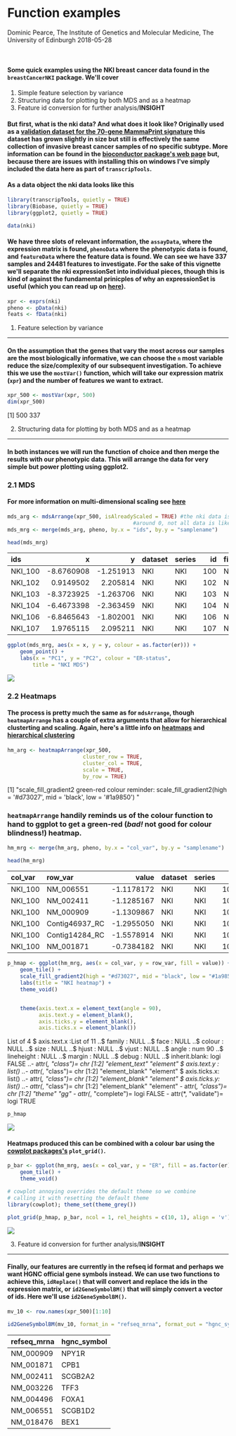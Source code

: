 Function examples
================
Dominic Pearce, The Institute of Genetics and Molecular Medicine, The University of Edinburgh
2018-05-28



 

#### Some quick examples using the NKI breast cancer data found in the `breastCancerNKI` package. We'll cover

1.  Simple feature selection by variance
2.  Structuring data for plotting by both MDS and as a heatmap
3.  Feature id conversion for further analysis/**INSIGHT**

#### But first, what is the nki data? And what does it look like? Originally used as a [validation dataset for the 70-gene MammaPrint signature](https://www.ncbi.nlm.nih.gov/pubmed/12490681) this dataset has grown slightly in size but still is effectively the same collection of invasive breast cancer samples of no specific subtype. More information can be found in the [bioconductor package's web page](http://bioconductor.org/packages/release/data/experiment/html/breastCancerNKI.html) but, because there are issues with installing this on windows I've simply included the data here as part of `transcripTools`.

#### As a data object the nki data looks like this

``` r
library(transcripTools, quietly = TRUE)
library(Biobase, quietly = TRUE)
library(ggplot2, quietly = TRUE)

data(nki)
```

#### We have three slots of relevant information, the `assayData`, where the expression matrix is found, `phenoData` where the phenotypic data is found, and `featureData` where the feature data is found. We can see we have 337 samples and 24481 features to investigate. For the sake of this vignette we'll separate the nki expressionSet into individual pieces, though this is kind of against the fundamental prinicples of why an expressionSet is useful (which you can read up on [here](http://www.bioconductor.org/packages/3.7/bioc/vignettes/Biobase/inst/doc/ExpressionSetIntroduction.pdf)).

``` r
xpr <- exprs(nki) 
pheno <- pData(nki)
feats <- fData(nki)
```

1. Feature selection by variance
--------------------------------

#### On the assumption that the genes that vary the most across our samples are the most biologically informative, we can choose the `n` most variable reduce the size/complexity of our subsequent investigation. To achieve this we use the `mostVar()` function, which will take our expression matrix (`xpr`) and the number of features we want to extract.

``` r
xpr_500 <- mostVar(xpr, 500)
dim(xpr_500)
```

\[1\] 500 337

2. Structuring data for plotting by both MDS and as a heatmap
-------------------------------------------------------------

#### In both instances we will run the function of choice and then merge the results with our phenotypic data. This will arrange the data for very simple but power plotting using ggplot2.

### 2.1 MDS

#### For more information on multi-dimensional scaling see [here](https://statquest.org/2017/12/11/statquest-mds-and-pcoa-clearly-explained/)

``` r
mds_arg <- mdsArrange(xpr_500, isAlreadyScaled = TRUE) #the nki data is scaled 
                                        #around 0, not all data is like this
mds_mrg <- merge(mds_arg, pheno, by.x = "ids", by.y = "samplename")

head(mds_mrg)
```

| ids      |           x|          y| dataset | series |   id| filename |  size|  age|   er|  grade| pgr | her2 |  brca.mutation|  e.dmfs|  t.dmfs|  node|  t.rfs|  e.rfs|  treatment|  tissue|  t.os|  e.os|
|:---------|-----------:|----------:|:--------|:-------|----:|:---------|-----:|----:|----:|------:|:----|:-----|--------------:|-------:|-------:|-----:|------:|------:|----------:|-------:|-----:|-----:|
| NKI\_100 |  -8.6760908|  -1.251913| NKI     | NKI    |  100| NA       |   2.0|   48|    0|      3| NA  | NA   |              1|      NA|      NA|     0|     NA|     NA|          0|       1|    NA|    NA|
| NKI\_102 |   0.9149502|   2.205814| NKI     | NKI    |  102| NA       |   1.5|   50|    1|      3| NA  | NA   |              0|       1|    1201|     0|   1201|      1|          0|       1|    NA|    NA|
| NKI\_103 |  -8.3723925|  -1.263706| NKI     | NKI    |  103| NA       |   3.0|   42|    0|      3| NA  | NA   |              0|       1|    1809|     0|   1809|      1|          0|       1|  2110|     1|
| NKI\_104 |  -6.4673398|  -2.363459| NKI     | NKI    |  104| NA       |   0.5|   34|    0|      2| NA  | NA   |              0|       1|     672|     0|    672|      1|          0|       1|    NA|    NA|
| NKI\_106 |  -6.8465643|  -1.802001| NKI     | NKI    |  106| NA       |   1.5|   35|    0|      3| NA  | NA   |              0|       1|     701|     0|    701|      1|          0|       1|    NA|    NA|
| NKI\_107 |   1.9765115|   2.095211| NKI     | NKI    |  107| NA       |   0.2|   38|    1|      3| NA  | NA   |              0|       1|     929|     0|    929|      1|          0|       1|  1261|     1|

``` r
ggplot(mds_mrg, aes(x = x, y = y, colour = as.factor(er))) + 
    geom_point() +
    labs(x = "PC1", y = "PC2", colour = "ER-status",
        title = "NKI MDS")
```

<img src="basic-workflow_files/figure-markdown_github/unnamed-chunk-7-1.png" style="display: block; margin: auto;" />

### 2.2 Heatmaps

#### The process is pretty much the same as for `mdsArrange`, though `heatmapArrange` has a couple of extra arguments that allow for hierarchical clusterting and scaling. Again, here's a little info on [heatmaps](https://www.youtube.com/watch?v=oMtDyOn2TCc) and [hierarchical clustering](https://www.youtube.com/watch?v=7xHsRkOdVwo)

``` r
hm_arg <- heatmapArrange(xpr_500, 
                        cluster_row = TRUE,
                        cluster_col = TRUE,
                        scale = TRUE,
                        by_row = TRUE) 
```

\[1\] "scale\_fill\_gradient2 green-red colour reminder: scale\_fill\_gradient2(high = '\#d73027', mid = 'black', low = '\#1a9850') "

### `heatmapArrange` handily reminds us of the colour function to hand to ggplot to get a green-red (*bad!* not good for colour blindness!) heatmap.

``` r
hm_mrg <- merge(hm_arg, pheno, by.x = "col_var", by.y = "samplename")

head(hm_mrg)
```

| col\_var | row\_var        |       value| dataset | series |   id| filename |  size|  age|   er|  grade| pgr | her2 |  brca.mutation|  e.dmfs|  t.dmfs|  node|  t.rfs|  e.rfs|  treatment|  tissue|  t.os|  e.os|
|:---------|:----------------|-----------:|:--------|:-------|----:|:---------|-----:|----:|----:|------:|:----|:-----|--------------:|-------:|-------:|-----:|------:|------:|----------:|-------:|-----:|-----:|
| NKI\_100 | NM\_006551      |  -1.1178172| NKI     | NKI    |  100| NA       |     2|   48|    0|      3| NA  | NA   |              1|      NA|      NA|     0|     NA|     NA|          0|       1|    NA|    NA|
| NKI\_100 | NM\_002411      |  -1.1285167| NKI     | NKI    |  100| NA       |     2|   48|    0|      3| NA  | NA   |              1|      NA|      NA|     0|     NA|     NA|          0|       1|    NA|    NA|
| NKI\_100 | NM\_000909      |  -1.1309867| NKI     | NKI    |  100| NA       |     2|   48|    0|      3| NA  | NA   |              1|      NA|      NA|     0|     NA|     NA|          0|       1|    NA|    NA|
| NKI\_100 | Contig46937\_RC |  -1.2955050| NKI     | NKI    |  100| NA       |     2|   48|    0|      3| NA  | NA   |              1|      NA|      NA|     0|     NA|     NA|          0|       1|    NA|    NA|
| NKI\_100 | Contig14284\_RC |  -1.5578914| NKI     | NKI    |  100| NA       |     2|   48|    0|      3| NA  | NA   |              1|      NA|      NA|     0|     NA|     NA|          0|       1|    NA|    NA|
| NKI\_100 | NM\_001871      |  -0.7384182| NKI     | NKI    |  100| NA       |     2|   48|    0|      3| NA  | NA   |              1|      NA|      NA|     0|     NA|     NA|          0|       1|    NA|    NA|

``` r
p_hmap <- ggplot(hm_mrg, aes(x = col_var, y = row_var, fill = value)) + 
    geom_tile() +
    scale_fill_gradient2(high = "#d73027", mid = "black", low = "#1a9850") + 
    labs(title = "NKI heatmap") +
    theme_void()


    theme(axis.text.x = element_text(angle = 90),
          axis.text.y = element_blank(),
          axis.ticks.y = element_blank(),
          axis.ticks.x = element_blank())
```

List of 4 $ axis.text.x :List of 11 ..$ family : NULL ..$ face : NULL ..$ colour : NULL ..$ size : NULL ..$ hjust : NULL ..$ vjust : NULL ..$ angle : num 90 ..$ lineheight : NULL ..$ margin : NULL ..$ debug : NULL ..$ inherit.blank: logi FALSE ..- attr(*, "class")= chr \[1:2\] "element\_text" "element" $ axis.text.y : list() ..- attr(*, "class")= chr \[1:2\] "element\_blank" "element" $ axis.ticks.x: list() ..- attr(*, "class")= chr \[1:2\] "element\_blank" "element" $ axis.ticks.y: list() ..- attr(*, "class")= chr \[1:2\] "element\_blank" "element" - attr(*, "class")= chr \[1:2\] "theme" "gg" - attr(*, "complete")= logi FALSE - attr(\*, "validate")= logi TRUE

``` r
p_hmap
```

<img src="basic-workflow_files/figure-markdown_github/unnamed-chunk-11-1.png" style="display: block; margin: auto;" />

#### Heatmaps produced this can be combined with a colour bar using the [cowplot packages's](https://cran.r-project.org/web/packages/cowplot/vignettes/introduction.html) `plot_grid()`.

``` r
p_bar <- ggplot(hm_mrg, aes(x = col_var, y = "ER", fill = as.factor(er))) +
    geom_tile() + 
    theme_void()

# cowplot annoying overrides the default theme so we combine
# calling it with resetting the default theme
library(cowplot); theme_set(theme_grey()) 

plot_grid(p_hmap, p_bar, ncol = 1, rel_heights = c(10, 1), align = 'v')
```

<img src="basic-workflow_files/figure-markdown_github/unnamed-chunk-12-1.png" style="display: block; margin: auto;" />

3. Feature id conversion for further analysis/**INSIGHT**
---------------------------------------------------------

#### Finally, our features are currently in the refseq id format and perhaps we want HGNC official gene symbols instead. We can use two functions to achieve this, `idReplace()` that will convert and replace the ids in the expression matrix, or `id2GeneSymbolBM()` that will simply convert a vector of ids. Here we'll use `id2GeneSymbolBM()`.

``` r
mv_10 <- row.names(xpr_500)[1:10]

id2GeneSymbolBM(mv_10, format_in = "refseq_mrna", format_out = "hgnc_symbol")
```

| refseq\_mrna | hgnc\_symbol |
|:-------------|:-------------|
| NM\_000909   | NPY1R        |
| NM\_001871   | CPB1         |
| NM\_002411   | SCGB2A2      |
| NM\_003226   | TFF3         |
| NM\_004496   | FOXA1        |
| NM\_006551   | SCGB1D2      |
| NM\_018476   | BEX1         |
